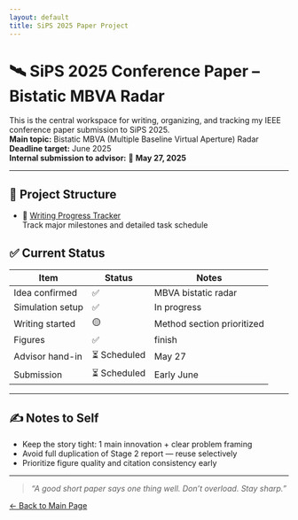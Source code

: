 ```yaml
---
layout: default
title: SiPS 2025 Paper Project
---
```


# 🛰️ SiPS 2025 Conference Paper – Bistatic MBVA Radar

This is the central workspace for writing, organizing, and tracking my IEEE conference paper submission to SiPS 2025.  
**Main topic:** Bistatic MBVA (Multiple Baseline Virtual Aperture) Radar  
**Deadline target:** June 2025  
**Internal submission to advisor:** 📌 **May 27, 2025**

---

## 📂 Project Structure

- 🧭 [Writing Progress Tracker](progress.md)  
  Track major milestones and detailed task schedule

## ✅ Current Status

| Item | Status | Notes |
|------|--------|-------|
| Idea confirmed | ✅ | MBVA bistatic radar |
| Simulation setup | ✅ | In progress | Data partial |
| Writing started | 🟡 | Method section prioritized |
| Figures | ✅ |finish | Need to draw system sketch |
| Advisor hand-in | ⏳ Scheduled | May 27 |
| Submission | ⏳ Scheduled | Early June |

---

## ✍️ Notes to Self

- Keep the story tight: 1 main innovation + clear problem framing
- Avoid full duplication of Stage 2 report — reuse selectively
- Prioritize figure quality and citation consistency early

---

> *“A good short paper says one thing well. Don’t overload. Stay sharp.”*

[← Back to Main Page](/index.md)
